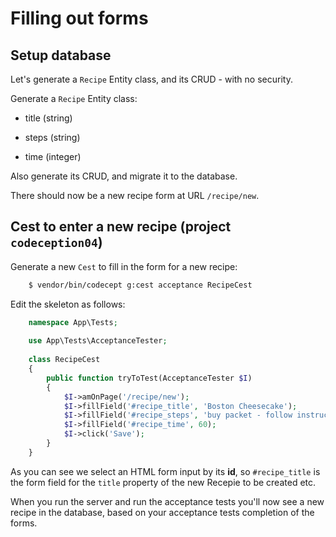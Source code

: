 
# Filling out forms

## Setup database

Let's generate a `Recipe` Entity class, and its CRUD - with no security.

Generate a `Recipe` Entity class:

- title (string)

- steps (string)

- time (integer)

Also generate its CRUD, and migrate it to the database.

There should now be a new recipe form at URL `/recipe/new`.

## Cest to enter a new recipe (project `codeception04`)

Generate a new `Cest` to fill in the form for a new recipe:

```bash
    $ vendor/bin/codecept g:cest acceptance RecipeCest
```

Edit the skeleton as follows:

```php
    namespace App\Tests;    
    
    use App\Tests\AcceptanceTester;
    
    class RecipeCest
    {
        public function tryToTest(AcceptanceTester $I)
        {
            $I->amOnPage('/recipe/new');
            $I->fillField('#recipe_title', 'Boston Cheesecake');
            $I->fillField('#recipe_steps', 'buy packet - follow instructions');
            $I->fillField('#recipe_time', 60);
            $I->click('Save');
        }
    }
```

As you can see we select an HTML form input by its **id**, so `#recipe_title` is the form field for the `title` property of the new Recepie to be created etc.

When you run the server and run the acceptance tests you'll now see a new recipe in the database, based on your acceptance tests completion of the forms.

